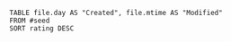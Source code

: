 ```dataview 
TABLE file.day AS "Created", file.mtime AS "Modified" 
FROM #seed
SORT rating DESC 
```

